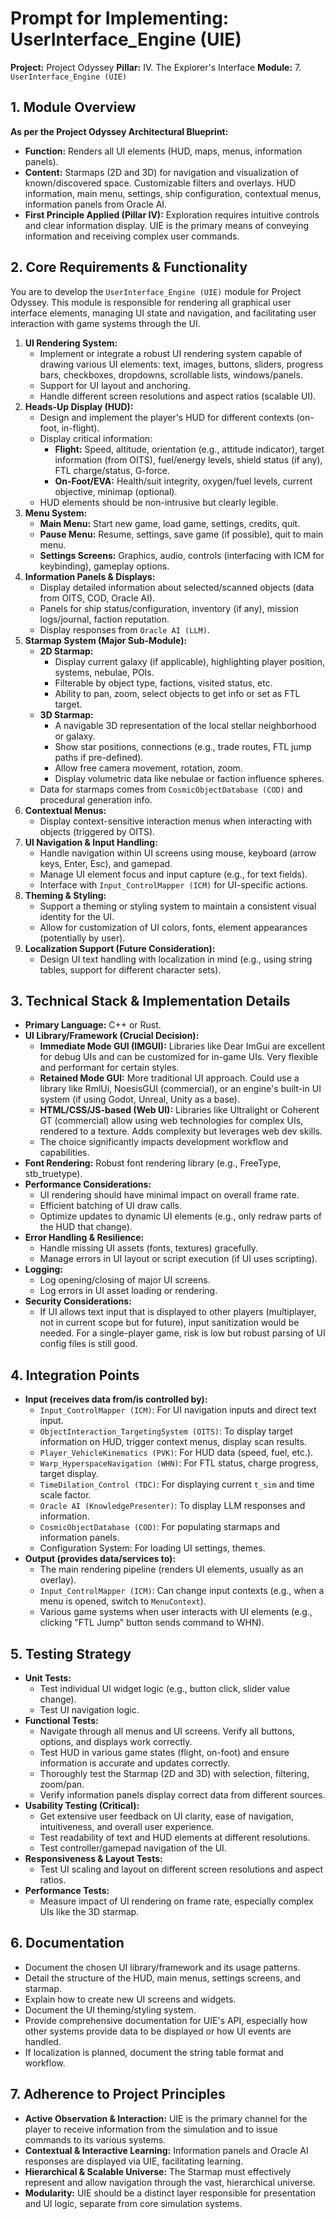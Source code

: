 # Prompt for Implementing: UserInterface_Engine (UIE)

**Project:** Project Odyssey
**Pillar:** IV. The Explorer's Interface
**Module:** 7. `UserInterface_Engine (UIE)`

## 1. Module Overview

**As per the Project Odyssey Architectural Blueprint:**

* **Function:** Renders all UI elements (HUD, maps, menus, information panels).
* **Content:** Starmaps (2D and 3D) for navigation and visualization of known/discovered space. Customizable filters and overlays. HUD information, main menu, settings, ship configuration, contextual menus, information panels from Oracle AI.
* **First Principle Applied (Pillar IV):** Exploration requires intuitive controls and clear information display. UIE is the primary means of conveying information and receiving complex user commands.

## 2. Core Requirements & Functionality

You are to develop the `UserInterface_Engine (UIE)` module for Project Odyssey. This module is responsible for rendering all graphical user interface elements, managing UI state and navigation, and facilitating user interaction with game systems through the UI.

1.  **UI Rendering System:**
    * Implement or integrate a robust UI rendering system capable of drawing various UI elements: text, images, buttons, sliders, progress bars, checkboxes, dropdowns, scrollable lists, windows/panels.
    * Support for UI layout and anchoring.
    * Handle different screen resolutions and aspect ratios (scalable UI).
2.  **Heads-Up Display (HUD):**
    * Design and implement the player's HUD for different contexts (on-foot, in-flight).
    * Display critical information:
        * **Flight:** Speed, altitude, orientation (e.g., attitude indicator), target information (from OITS), fuel/energy levels, shield status (if any), FTL charge/status, G-force.
        * **On-Foot/EVA:** Health/suit integrity, oxygen/fuel levels, current objective, minimap (optional).
    * HUD elements should be non-intrusive but clearly legible.
3.  **Menu System:**
    * **Main Menu:** Start new game, load game, settings, credits, quit.
    * **Pause Menu:** Resume, settings, save game (if possible), quit to main menu.
    * **Settings Screens:** Graphics, audio, controls (interfacing with ICM for keybinding), gameplay options.
4.  **Information Panels & Displays:**
    * Display detailed information about selected/scanned objects (data from OITS, COD, Oracle AI).
    * Panels for ship status/configuration, inventory (if any), mission logs/journal, faction reputation.
    * Display responses from `Oracle AI (LLM)`.
5.  **Starmap System (Major Sub-Module):**
    * **2D Starmap:**
        * Display current galaxy (if applicable), highlighting player position, systems, nebulae, POIs.
        * Filterable by object type, factions, visited status, etc.
        * Ability to pan, zoom, select objects to get info or set as FTL target.
    * **3D Starmap:**
        * A navigable 3D representation of the local stellar neighborhood or galaxy.
        * Show star positions, connections (e.g., trade routes, FTL jump paths if pre-defined).
        * Allow free camera movement, rotation, zoom.
        * Display volumetric data like nebulae or faction influence spheres.
    * Data for starmaps comes from `CosmicObjectDatabase (COD)` and procedural generation info.
6.  **Contextual Menus:**
    * Display context-sensitive interaction menus when interacting with objects (triggered by OITS).
7.  **UI Navigation & Input Handling:**
    * Handle navigation within UI screens using mouse, keyboard (arrow keys, Enter, Esc), and gamepad.
    * Manage UI element focus and input capture (e.g., for text fields).
    * Interface with `Input_ControlMapper (ICM)` for UI-specific actions.
8.  **Theming & Styling:**
    * Support a theming or styling system to maintain a consistent visual identity for the UI.
    * Allow for customization of UI colors, fonts, element appearances (potentially by user).
9.  **Localization Support (Future Consideration):**
    * Design UI text handling with localization in mind (e.g., using string tables, support for different character sets).

## 3. Technical Stack & Implementation Details

* **Primary Language:** C++ or Rust.
* **UI Library/Framework (Crucial Decision):**
    * **Immediate Mode GUI (IMGUI):** Libraries like Dear ImGui are excellent for debug UIs and can be customized for in-game UIs. Very flexible and performant for certain styles.
    * **Retained Mode GUI:** More traditional UI approach. Could use a library like RmlUi, NoesisGUI (commercial), or an engine's built-in UI system (if using Godot, Unreal, Unity as a base).
    * **HTML/CSS/JS-based (Web UI):** Libraries like Ultralight or Coherent GT (commercial) allow using web technologies for complex UIs, rendered to a texture. Adds complexity but leverages web dev skills.
    * The choice significantly impacts development workflow and capabilities.
* **Font Rendering:** Robust font rendering library (e.g., FreeType, stb_truetype).
* **Performance Considerations:**
    * UI rendering should have minimal impact on overall frame rate.
    * Efficient batching of UI draw calls.
    * Optimize updates to dynamic UI elements (e.g., only redraw parts of the HUD that change).
* **Error Handling & Resilience:**
    * Handle missing UI assets (fonts, textures) gracefully.
    * Manage errors in UI layout or script execution (if UI uses scripting).
* **Logging:**
    * Log opening/closing of major UI screens.
    * Log errors in UI asset loading or rendering.
* **Security Considerations:**
    * If UI allows text input that is displayed to other players (multiplayer, not in current scope but for future), input sanitization would be needed. For a single-player game, risk is low but robust parsing of UI config files is still good.

## 4. Integration Points

* **Input (receives data from/is controlled by):**
    * `Input_ControlMapper (ICM)`: For UI navigation inputs and direct text input.
    * `ObjectInteraction_TargetingSystem (OITS)`: To display target information on HUD, trigger context menus, display scan results.
    * `Player_VehicleKinematics (PVK)`: For HUD data (speed, fuel, etc.).
    * `Warp_HyperspaceNavigation (WHN)`: For FTL status, charge progress, target display.
    * `TimeDilation_Control (TDC)`: For displaying current `t_sim` and time scale factor.
    * `Oracle AI (KnowledgePresenter)`: To display LLM responses and information.
    * `CosmicObjectDatabase (COD)`: For populating starmaps and information panels.
    * Configuration System: For loading UI settings, themes.
* **Output (provides data/services to):**
    * The main rendering pipeline (renders UI elements, usually as an overlay).
    * `Input_ControlMapper (ICM)`: Can change input contexts (e.g., when a menu is opened, switch to `MenuContext`).
    * Various game systems when user interacts with UI elements (e.g., clicking "FTL Jump" button sends command to WHN).

## 5. Testing Strategy

* **Unit Tests:**
    * Test individual UI widget logic (e.g., button click, slider value change).
    * Test UI navigation logic.
* **Functional Tests:**
    * Navigate through all menus and UI screens. Verify all buttons, options, and displays work correctly.
    * Test HUD in various game states (flight, on-foot) and ensure information is accurate and updates correctly.
    * Thoroughly test the Starmap (2D and 3D) with selection, filtering, zoom/pan.
    * Verify information panels display correct data from different sources.
* **Usability Testing (Critical):**
    * Get extensive user feedback on UI clarity, ease of navigation, intuitiveness, and overall user experience.
    * Test readability of text and HUD elements at different resolutions.
    * Test controller/gamepad navigation of the UI.
* **Responsiveness & Layout Tests:**
    * Test UI scaling and layout on different screen resolutions and aspect ratios.
* **Performance Tests:**
    * Measure impact of UI rendering on frame rate, especially complex UIs like the 3D starmap.

## 6. Documentation

* Document the chosen UI library/framework and its usage patterns.
* Detail the structure of the HUD, main menus, settings screens, and starmap.
* Explain how to create new UI screens and widgets.
* Document the UI theming/styling system.
* Provide comprehensive documentation for UIE's API, especially how other systems provide data to be displayed or how UI events are handled.
* If localization is planned, document the string table format and workflow.

## 7. Adherence to Project Principles

* **Active Observation & Interaction:** UIE is the primary channel for the player to receive information from the simulation and to issue commands to its various systems.
* **Contextual & Interactive Learning:** Information panels and Oracle AI responses are displayed via UIE, facilitating learning.
* **Hierarchical & Scalable Universe:** The Starmap must effectively represent and allow navigation through the vast, hierarchical universe.
* **Modularity:** UIE should be a distinct layer responsible for presentation and UI logic, separate from core simulation systems.